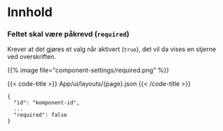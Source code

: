 # Innhold

<!-- begin intro -->
### Feltet skal være påkrevd (`required`)

Krever at det gjøres et valg når aktivert (`true`), det vil da vises en stjerne ved overskriften.

<!-- end intro -->


<!-- begin asd -->

{{% image file="component-settings/required.png" %}}

<!-- end asd -->


<!-- begin code -->

{{< code-title >}}
App/ui/layouts/{page}.json
{{< /code-title >}}

```json{hl_lines="4"}
{
  "id": "komponent-id",
  ...
  "required": false
}
```

<!-- end code -->


<!-- begin more -->

<!-- end more -->